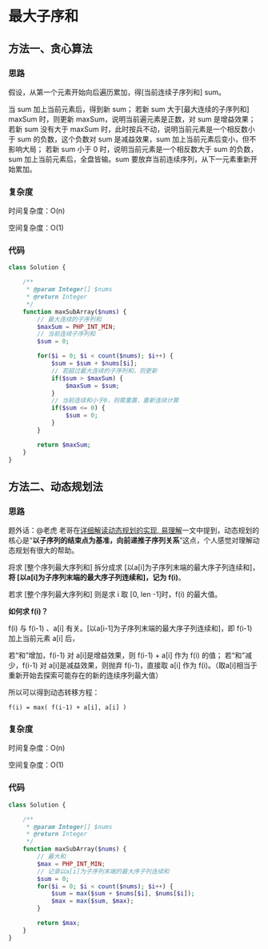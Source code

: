 # 最大子序和

## 方法一、贪心算法

### 思路

假设，从第一个元素开始向后遍历累加，得[当前连续子序列和] sum。

当 sum 加上当前元素后，得到新 sum；
若新 sum 大于[最大连续的子序列和] maxSum 时，则更新 maxSum，说明当前遍元素是正数，对 sum 是增益效果；
若新 sum 没有大于 maxSum 时，此时按兵不动，说明当前元素是一个相反数小于 sum 的负数，这个负数对 sum 是减益效果，sum 加上当前元素后变小，但不影响大局；
若新 sum 小于 0 时，说明当前元素是一个相反数大于 sum 的负数，sum 加上当前元素后，全盘皆输。sum 要放弃当前连续序列，从下一元素重新开始累加。

### 复杂度

时间复杂度：O(n)

空间复杂度：O(1)

### 代码

```php
class Solution {

    /**
     * @param Integer[] $nums
     * @return Integer
     */
    function maxSubArray($nums) {
        // 最大连续的子序列和
        $maxSum = PHP_INT_MIN;
        // 当前连续子序列和
        $sum = 0;

        for($i = 0; $i < count($nums); $i++) {
            $sum = $sum + $nums[$i];
            // 若超过最大连续的子序列和，则更新
            if($sum > $maxSum) {
                $maxSum = $sum;
            }
            // 当前连续和小于0，则需重置，重新连续计算
            if($sum <= 0) {
                $sum = 0;
            }
        }

        return $maxSum;
    }
}
```

## 方法二、动态规划法

### 思路

题外话：@老虎 老哥在[详细解读动态规划的实现, 易理解](https://leetcode-cn.com/problems/maximum-subarray/solution/xiang-xi-jie-du-dong-tai-gui-hua-de-shi-xian-yi-li/)一文中提到，动态规划的核心是“**以子序列的结束点为基准，向前递推子序列关系**”这点，个人感觉对理解动态规划有很大的帮助。

将求 [整个序列最大序列和] 拆分成求 [以a[i]为子序列末端的最大序子列连续和]，**将 [以a[i]为子序列末端的最大序子列连续和]，记为 f(i)**。

若求 [整个序列最大序列和] 则是求 i 取 [0, len -1]时，f(i) 的最大值。

**如何求 f(i)？**

f(i) 与 f(i-1) 、a[i] 有关。[以a[i-1]为子序列末端的最大序子列连续和]，即 f(i-1) 加上当前元素 a[i] 后，

若“和”增加，f(i-1) 对 a[i]是增益效果，则 f(i-1) + a[i] 作为 f(i) 的值；
若“和”减少，f(i-1) 对 a[i]是减益效果，则抛弃 f(i-1)，直接取 a[i] 作为 f(i)。（取a[i]相当于重新开始去探索可能存在的新的连续序列最大值）

所以可以得到动态转移方程：

    f(i) = max( f(i-1) + a[i], a[i] )

### 复杂度

时间复杂度：O(n)

空间复杂度：O(1)

### 代码

```php
class Solution {

    /**
     * @param Integer[] $nums
     * @return Integer
     */
    function maxSubArray($nums) {
        // 最大和 
        $max = PHP_INT_MIN;
        // 记录以a[i]为子序列末端的最大序子列连续和
        $sum = 0;
        for($i = 0; $i < count($nums); $i++) {
            $sum = max($sum + $nums[$i], $nums[$i]);
            $max = max($sum, $max);
        }

        return $max;
    }
}
```